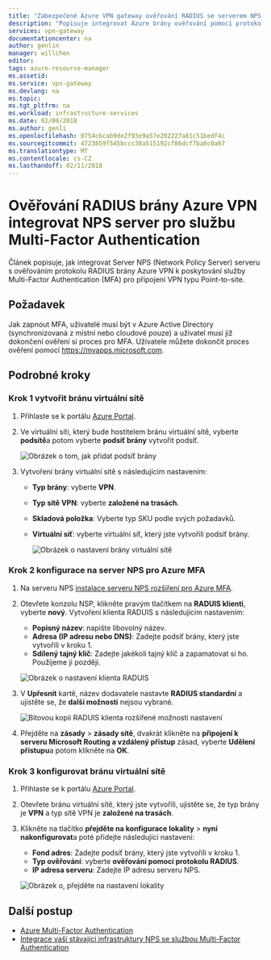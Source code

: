 ```yaml
---
title: "Zabezpečené Azure VPN gateway ověřování RADIUS se serverem NPS pro službu Multi-Factor Authentication | Microsoft Docs"
description: "Popisuje integrovat Azure brány ověřování pomocí protokolu RADIUS serveru NPS pro službu Multi-Factor Authentication."
services: vpn-gateway
documentationcenter: na
author: genlin
manager: willchen
editor: 
tags: azure-resource-manager
ms.assetid: 
ms.service: vpn-gateway
ms.devlang: na
ms.topic: 
ms.tgt_pltfrm: na
ms.workload: infrastructure-services
ms.date: 02/09/2018
ms.author: genli
ms.openlocfilehash: 0754c6cab9de2f93e9a57e202227a81c51bedf4c
ms.sourcegitcommit: 4723859f545bccc38a515192cf86dcf7ba0c0a67
ms.translationtype: MT
ms.contentlocale: cs-CZ
ms.lasthandoff: 02/11/2018
---
```

# <a name="integrate-azure-vpn-gateway-radius-authentication-with-nps-server-for-multi-factor-authentication"></a>Ověřování RADIUS brány Azure VPN integrovat NPS server pro službu Multi-Factor Authentication 

Článek popisuje, jak integrovat Server NPS (Network Policy Server) serveru s ověřováním protokolu RADIUS brány Azure VPN k poskytování služby Multi-Factor Authentication (MFA) pro připojení VPN typu Point-to-site. 

## <a name="prerequisite"></a>Požadavek

Jak zapnout MFA, uživatelé musí být v Azure Active Directory (synchronizovaná z místní nebo cloudové pouze) a uživatel musí již dokončení ověření si proces pro MFA.  Uživatele můžete dokončit proces ověření pomocí https://myapps.microsoft.com.

## <a name="detailed-steps"></a>Podrobné kroky

### <a name="step-1-create-virtual-network-gateway"></a>Krok 1 vytvořit bránu virtuální sítě

1. Přihlaste se k portálu [Azure Portal](https://portal.azure.com).
2. Ve virtuální síti, který bude hostitelem bránu virtuální sítě, vyberte **podsítě**a potom vyberte **podsíť brány** vytvořit podsíť. 

    ![Obrázek o tom, jak přidat podsíť brány](./media/vpn-gateway-radiuis-mfa-nsp/gateway-subnet.png)
3. Vytvoření brány virtuální sítě s následujícím nastavením:

    - **Typ brány**: vyberte **VPN**.
    - **Typ sítě VPN**: vyberte **založené na trasách**.
    - **Skladová položka**: Vyberte typ SKU podle svých požadavků.
    - **Virtuální síť**: vyberte virtuální síť, který jste vytvořili podsíť brány.

        ![Obrázek o nastavení brány virtuální sítě](./media/vpn-gateway-radiuis-mfa-nsp/create-vpn-gateway.png)


 
### <a name="step-2-configure-the-nps-for-azure-mfa"></a>Krok 2 konfigurace na server NPS pro Azure MFA

1. Na serveru NPS [instalace serveru NPS rozšíření pro Azure MFA](../multi-factor-authentication/multi-factor-authentication-nps-extension.md#install-the-nps-extension).
2. Otevřete konzolu NSP, klikněte pravým tlačítkem na **RADUIS klienti**, vyberte **nový**. Vytvoření klienta RADUIS s následujícím nastavením:

    - **Popisný název**: napište libovolný název.
    - **Adresa (IP adresu nebo DNS)**: Zadejte podsíť brány, který jste vytvořili v kroku 1.
    - **Sdílený tajný klíč**: Zadejte jakékoli tajný klíč a zapamatovat si ho. Použijeme ji později.

    ![Obrázek o nastavení klienta RADUIS](./media/vpn-gateway-radiuis-mfa-nsp/create-radius-client1.png)

 
3.  V **Upřesnit** kartě, název dodavatele nastavte **RADIUS standardní** a ujistěte se, že **další možnosti** nejsou vybrané.

    ![Bitovou kopii RADUIS klienta rozšířené možnosti nastavení](./media/vpn-gateway-radiuis-mfa-nsp/create-radius-client2.png)

4. Přejděte na **zásady** > **zásady sítě**, dvakrát klikněte na **připojení k serveru Microsoft Routing a vzdálený přístup** zásad, vyberte  **Udělení přístupu**a potom klikněte na **OK**.

### <a name="step-3-configure-the-virtual-network-gateway"></a>Krok 3 konfigurovat bránu virtuální sítě

1. Přihlaste se k portálu [Azure Portal](https://portal.azure.com).
2. Otevřete bránu virtuální sítě, který jste vytvořili, ujistěte se, že typ brány je **VPN** a typ sítě VPN je **založené na trasách**.
3. Klikněte na tlačítko **přejděte na konfigurace lokality** > **nyní nakonfigurovat**a poté přidejte následující nastavení:

    - **Fond adres**: Zadejte podsíť brány, který jste vytvořili v kroku 1.
    - **Typ ověřování**: vyberte **ověřování pomocí protokolu RADIUS**.
    - **IP adresa serveru**: Zadejte IP adresu serveru NPS.

    ![Obrázek o, přejděte na nastavení lokality](./media/vpn-gateway-radiuis-mfa-nsp/configure-p2s.png)

## <a name="next-steps"></a>Další postup

- [Azure Multi-Factor Authentication](../multi-factor-authentication/multi-factor-authentication.md)
- [Integrace vaší stávající infrastruktury NPS se službou Multi-Factor Authentication](../multi-factor-authentication/multi-factor-authentication-nps-extension.md)
